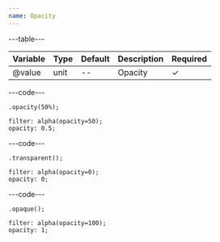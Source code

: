 ```yaml
---
name: Opacity
---
```


---table---

| Variable | Type | Default | Description | Required |
| -------- | ---- | ------- | ----------- | -------- |
| @value   | unit | --      | Opacity     | &#10003; |

---code---

```less
.opacity(50%);
```

```less
filter: alpha(opacity=50);
opacity: 0.5;
```

---code---

```less
.transparent();
```

```less
filter: alpha(opacity=0);
opacity: 0;
```

---code---

```less
.opaque();
```

```less
filter: alpha(opacity=100);
opacity: 1;
```